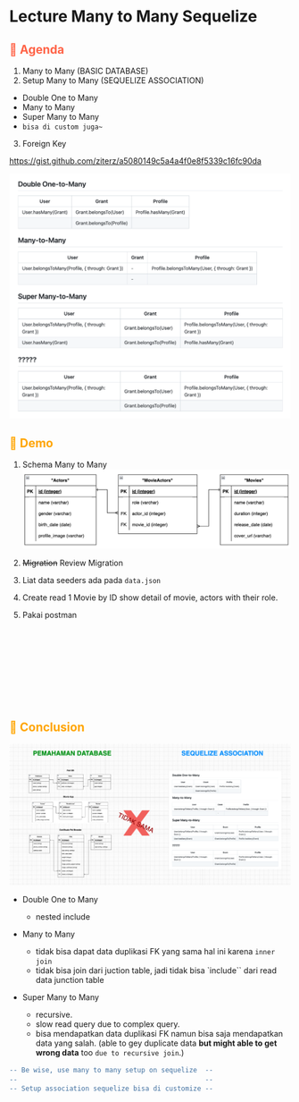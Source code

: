 # Lecture Many to Many Sequelize 


<h2 style="color:tomato">🦊 Agenda</h2>

1. Many to Many (BASIC DATABASE)
2. Setup Many to Many (SEQUELIZE ASSOCIATION)
  - Double One to Many 
  - Many to Many 
  - Super Many to Many 
  - `bisa di custom juga~`
3. Foreign Key 

https://gist.github.com/ziterz/a5080149c5a4a4f0e8f5339c16fc90da

![gist](./gist.png)

<h2 style="color:orange">🦊 Demo</h2>

1. Schema Many to Many 
![schema](./Schema.png)

2. ~~Migration~~ Review Migration
3. Liat data seeders ada pada `data.json`
4. Create read 1 Movie by ID show detail of movie, actors with their role.
5. Pakai postman 

<br></br>
<br></br>
<br></br>
<br></br>

<h2 style="color:orange">🦊 Conclusion</h2>

![](./conclusion.png)

- Double One to Many 
  - nested include 

- Many to Many 
  - tidak bisa dapat data duplikasi FK yang sama hal ini karena `inner join`
  - tidak bisa join dari juction table, jadi tidak bisa `include`` dari read data junction table

- Super Many to Many 
  - recursive.
  - slow read query due to complex query.
  - bisa mendapatkan data duplikasi FK namun bisa saja mendapatkan data yang salah. (able to gey duplicate data **but might able to get wrong data** too `due to recursive join`.)
  
```diff
-- Be wise, use many to many setup on sequelize  --
--                                               --
-- Setup association sequelize bisa di customize --
```  

